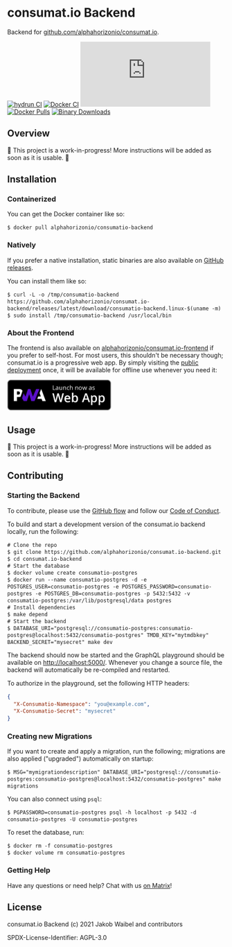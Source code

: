 # consumat.io Backend

Backend for [github.com/alphahorizonio/consumat.io](https://github.com/alphahorizonio/consumat.io).

[![hydrun CI](https://github.com/alphahorizonio/consumat.io-backend/actions/workflows/hydrun.yaml/badge.svg)](https://github.com/alphahorizonio/consumat.io-backend/actions/workflows/hydrun.yaml)
[![Docker CI](https://github.com/alphahorizonio/consumat.io-backend/actions/workflows/docker.yaml/badge.svg)](https://github.com/alphahorizonio/consumat.io-backend/actions/workflows/docker.yaml)
[![Matrix](https://img.shields.io/matrix/consumatio:matrix.org)](https://matrix.to/#/#consumatio:matrix.org?via=matrix.org)
[![Docker Pulls](https://img.shields.io/docker/pulls/alphahorizonio/consumatio-backend?label=docker%20pulls)](https://hub.docker.com/r/alphahorizonio/consumatio-backend)
[![Binary Downloads](https://img.shields.io/github/downloads/alphahorizonio/consumat.io-backend/total?label=binary%20downloads)](https://github.com/alphahorizonio/consumat.io-backend/releases)

## Overview

🚧 This project is a work-in-progress! More instructions will be added as soon as it is usable. 🚧

## Installation

### Containerized

You can get the Docker container like so:

```shell
$ docker pull alphahorizonio/consumatio-backend
```

### Natively

If you prefer a native installation, static binaries are also available on [GitHub releases](https://github.com/alphahorizonio/consumat.io-backend/releases).

You can install them like so:

```shell
$ curl -L -o /tmp/consumatio-backend https://github.com/alphahorizonio/consumat.io-backend/releases/latest/download/consumatio-backend.linux-$(uname -m)
$ sudo install /tmp/consumatio-backend /usr/local/bin
```

### About the Frontend

The frontend is also available on [alphahorizonio/consumat.io-frontend](https://github.com/alphahorizonio/consumat.io-frontend) if you prefer to self-host. For most users, this shouldn't be necessary though; consumat.io is a progressive web app. By simply visiting the [public deployment](https://consumat-io-frontend.vercel.app/) once, it will be available for offline use whenever you need it:

[<img src="https://github.com/alphahorizonio/webnetesctl/raw/main/img/launch.png" width="240">](https://consumat-io-frontend.vercel.app/)

## Usage

🚧 This project is a work-in-progress! More instructions will be added as soon as it is usable. 🚧

## Contributing

### Starting the Backend

To contribute, please use the [GitHub flow](https://guides.github.com/introduction/flow/) and follow our [Code of Conduct](./CODE_OF_CONDUCT.md).

To build and start a development version of the consumat.io backend locally, run the following:

```shell
# Clone the repo
$ git clone https://github.com/alphahorizonio/consumat.io-backend.git
$ cd consumat.io-backend
# Start the database
$ docker volume create consumatio-postgres
$ docker run --name consumatio-postgres -d -e POSTGRES_USER=consumatio-postgres -e POSTGRES_PASSWORD=consumatio-postgres -e POSTGRES_DB=consumatio-postgres -p 5432:5432 -v consumatio-postgres:/var/lib/postgresql/data postgres
# Install dependencies
$ make depend
# Start the backend
$ DATABASE_URI="postgresql://consumatio-postgres:consumatio-postgres@localhost:5432/consumatio-postgres" TMDB_KEY="mytmdbkey" BACKEND_SECRET="mysecret" make dev
```

The backend should now be started and the GraphQL playground should be available on [http://localhost:5000/](http://localhost:5000/). Whenever you change a source file, the backend will automatically be re-compiled and restarted.

To authorize in the playground, set the following HTTP headers:

```json
{
  "X-Consumatio-Namespace": "you@example.com",
  "X-Consumatio-Secret": "mysecret"
}
```

### Creating new Migrations

If you want to create and apply a migration, run the following; migrations are also applied ("upgraded") automatically on startup:

```shell
$ MSG="mymigrationdescription" DATABASE_URI="postgresql://consumatio-postgres:consumatio-postgres@localhost:5432/consumatio-postgres" make migrations
```

You can also connect using `psql`:

```shell
$ PGPASSWORD=consumatio-postgres psql -h localhost -p 5432 -d consumatio-postgres -U consumatio-postgres
```

To reset the database, run:

```shell
$ docker rm -f consumatio-postgres
$ docker volume rm consumatio-postgres
```

### Getting Help

Have any questions or need help? Chat with us [on Matrix](https://matrix.to/#/#consumatio:matrix.org?via=matrix.org)!

## License

consumat.io Backend (c) 2021 Jakob Waibel and contributors

SPDX-License-Identifier: AGPL-3.0
